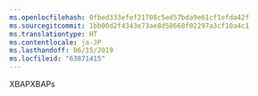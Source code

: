 ```yaml
---
ms.openlocfilehash: 0fbed333efef21708c5ed57bda9e61cf1efda42f
ms.sourcegitcommit: 1bb00d2f4343e73ae8d58668f02297a3cf10a4c1
ms.translationtype: HT
ms.contentlocale: ja-JP
ms.lasthandoff: 06/15/2019
ms.locfileid: "63871415"
---
```

<span data-ttu-id="f186d-101">XBAP</span><span class="sxs-lookup"><span data-stu-id="f186d-101">XBAPs</span></span>